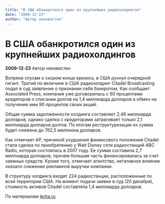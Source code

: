 ```yaml
---
title: "В США обанкротился один из крупнейших радиохолдингов"
date: "2009-12-23"
author: "Автор неизвестен"
---
```


# В США обанкротился один из крупнейших радиохолдингов

**2009-12-23** Автор неизвестен

Вопреки слухам о скором конце кризиса, в США рухнул очередной гигант. Третий по величине в США радиохолдинг Citadel Broadcasting подал в суд заявление о признании себя банкротом. Как сообщает Associated Press, компания уже договорилась с 60 процентами кредиторов о списании долгов на 1,4 миллиарда долларов в обмен на получение ими 90 процентов своих акций.

Общая сумма задолженности холдинга составляет 2,46 миллиарда долларов, однако сделка с кредиторами затрагивает только 2,1 миллиарда долларов долгов. По итогам реструктуризации их сумма будет снижена до 762,5 миллиона долларов.

Как отмечает AP, причиной ухудшения финансового положения Citadel стала сделка по приобретению у Walt Disney сети радиостанций ABC Radio, которая состоялась в 2007 году. Ее сумма составила 2,7 миллиарда долларов, причем большая часть финансировалась за счет заемных средств. Кроме того, отмечает агентство, негативное влияние оказало снижение рекламной выручки компании.

В структуру холдинга входят 224 радиостанции, расположенные по всей территории США. На момент подачи заявки в суд (20 декабря), стоимость активов Citadel составляла 1,4 миллиарда долларов.

По материалам [lenta.ru](http://lenta.ru/news/2009/12/21/citadel/)
